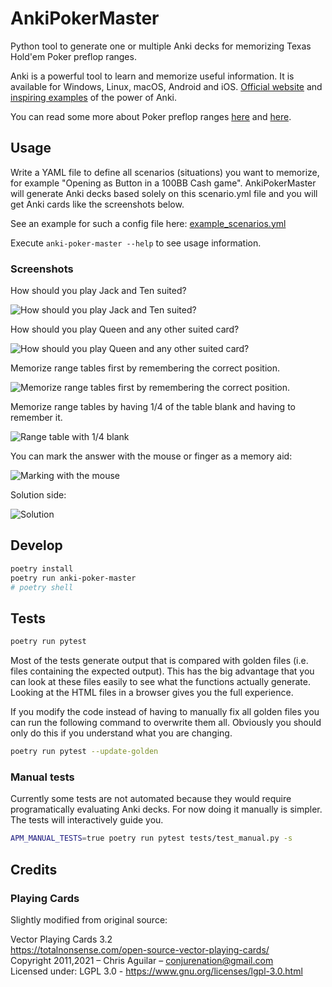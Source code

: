 # AnkiPokerMaster

Python tool to generate one or multiple Anki decks for memorizing Texas Hold'em
Poker preflop ranges.

Anki is a powerful tool to learn and memorize useful information. It is
available for Windows, Linux, macOS, Android and iOS. [Official
website](https://apps.ankiweb.net/) and [inspiring
examples](https://augmentingcognition.com/ltm.html) of the power of Anki.

You can read some more about Poker preflop ranges
[here](https://www.splitsuit.com/poker-ranges-reading) and
[here](https://pokertrainer.se/preflop-introduction/).


## Usage

Write a YAML file to define all scenarios (situations) you want to memorize,
for example "Opening as Button in a 100BB Cash game". AnkiPokerMaster will
generate Anki decks based solely on this scenario.yml file and you will get
Anki cards like the screenshots below.

See an example for such a config file here:
[example_scenarios.yml](./example_scenarios.yml)

Execute `anki-poker-master --help` to see usage information.

### Screenshots

How should you play Jack and Ten suited?

![How should you play Jack and Ten suited?](./screenshots/how_play_JTs.jpg)

How should you play Queen and any other suited card?

![How should you play Queen and any other suited card?](./screenshots/how_play_QXs.jpg)

Memorize range tables first by remembering the correct position.

![Memorize range tables first by remembering the correct position.](./screenshots/guess_position.jpg)

Memorize range tables by having 1/4 of the table blank and having to remember it.

![Range table with 1/4 blank](./screenshots/blank_top_left.jpg)

You can mark the answer with the mouse or finger as a memory aid:

![Marking with the mouse](./screenshots/marking_top_left.jpg)

Solution side:

![Solution](./screenshots/solution_top_left.jpg)

## Develop

```bash
poetry install
poetry run anki-poker-master
# poetry shell
```

## Tests

```bash
poetry run pytest
```

Most of the tests generate output that is compared with golden files (i.e.
files containing the expected output). This has the big advantage that you can
look at these files easily to see what the functions actually generate. Looking
at the HTML files in a browser gives you the full experience.

If you modify the code instead of having to manually fix all golden files you
can run the following command to overwrite them all. Obviously you should only
do this if you understand what you are changing.

```bash
poetry run pytest --update-golden
```

### Manual tests

Currently some tests are not automated because they would require programatically
evaluating Anki decks. For now doing it manually is simpler. The tests will
interactively guide you.

```bash
APM_MANUAL_TESTS=true poetry run pytest tests/test_manual.py -s
```

## Credits

### Playing Cards

Slightly modified from original source:

Vector Playing Cards 3.2  
https://totalnonsense.com/open-source-vector-playing-cards/  
Copyright 2011,2021 – Chris Aguilar – conjurenation@gmail.com  
Licensed under: LGPL 3.0 - https://www.gnu.org/licenses/lgpl-3.0.html

